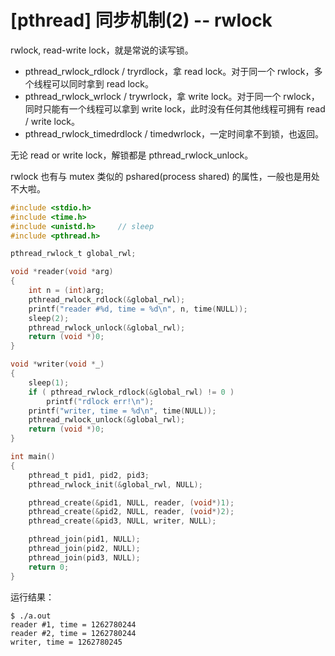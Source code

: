 # [pthread] 同步机制(2) -- rwlock

rwlock, read-write lock，就是常说的读写锁。

 * pthread_rwlock_rdlock / tryrdlock，拿 read lock。对于同一个 rwlock，多个线程可以同时拿到 read lock。
 * pthread_rwlock_wrlock / trywrlock，拿 write lock。对于同一个 rwlock，同时只能有一个线程可以拿到 write lock，此时没有任何其他线程可拥有 read / write lock。
 * pthread_rwlock_timedrdlock / timedwrlock，一定时间拿不到锁，也返回。

无论 read or write lock，解锁都是 pthread_rwlock_unlock。

rwlock 也有与 mutex 类似的 pshared(process shared) 的属性，一般也是用处不大啦。

```C
#include <stdio.h>
#include <time.h>
#include <unistd.h>     // sleep
#include <pthread.h>

pthread_rwlock_t global_rwl;

void *reader(void *arg)
{
    int n = (int)arg;
    pthread_rwlock_rdlock(&global_rwl);
    printf("reader #%d, time = %d\n", n, time(NULL));
    sleep(2);
    pthread_rwlock_unlock(&global_rwl);
    return (void *)0;
}

void *writer(void *_)
{
    sleep(1);
    if ( pthread_rwlock_rdlock(&global_rwl) != 0 )
        printf("rdlock err!\n");
    printf("writer, time = %d\n", time(NULL));
    pthread_rwlock_unlock(&global_rwl);
    return (void *)0;
}

int main()
{
    pthread_t pid1, pid2, pid3;
    pthread_rwlock_init(&global_rwl, NULL);

    pthread_create(&pid1, NULL, reader, (void*)1);
    pthread_create(&pid2, NULL, reader, (void*)2);
    pthread_create(&pid3, NULL, writer, NULL);

    pthread_join(pid1, NULL);
    pthread_join(pid2, NULL);
    pthread_join(pid3, NULL);
    return 0;
}
```

运行结果：

```
$ ./a.out 
reader #1, time = 1262780244
reader #2, time = 1262780244
writer, time = 1262780245
```
